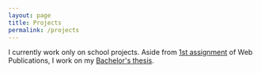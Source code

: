 ```yaml
---
layout: page
title: Projects
permalink: /projects
---
```


I currently work only on school projects. Aside from [1st assignment](./WPUB/z1.md) of Web Publications, I work on my [Bachelor's thesis](./BP/bp.md).